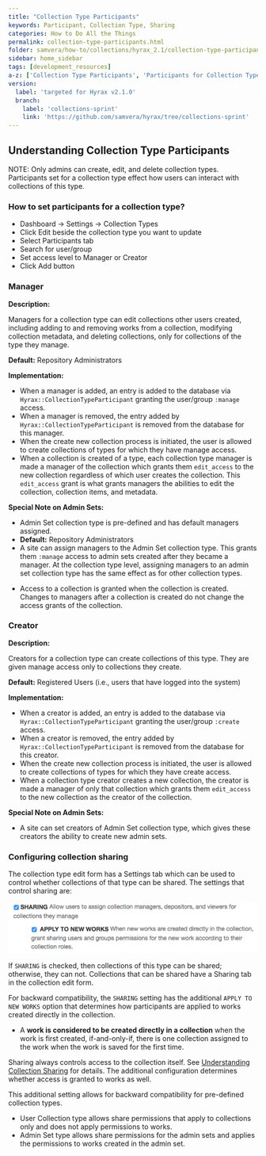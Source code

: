 ```yaml
---
title: "Collection Type Participants"
keywords: Participant, Collection Type, Sharing
categories: How to Do All the Things
permalink: collection-type-participants.html
folder: samvera/how-to/collections/hyrax_2.1/collection-type-participants.md
sidebar: home_sidebar
tags: [development_resources]
a-z: ['Collection Type Participants', 'Participants for Collection Types']
version:
  label: 'targeted for Hyrax v2.1.0'
  branch:
    label: 'collections-sprint'
    link: 'https://github.com/samvera/hyrax/tree/collections-sprint'
---
```


## Understanding Collection Type Participants

NOTE: Only admins can create, edit, and delete collection types.  Participants set for a collection type effect how users can interact with collections of this type.

### How to set participants for a collection type?

* Dashboard -> Settings -> Collection Types
* Click Edit beside the collection type you want to update
* Select Participants tab
* Search for user/group
* Set access level to Manager or Creator
* Click Add button

### Manager

**Description:** 

Managers for a collection type can edit collections other users created, including adding to and removing works from a collection, modifying collection metadata, and deleting collections, only for collections of the type they manage.

**Default:**  Repository Administrators

**Implementation:**

* When a manager is added, an entry is added to the database via `Hyrax::CollectionTypeParticipant` granting the user/group `:manage` access.
* When a manager is removed, the entry added by `Hyrax::CollectionTypeParticipant` is removed from the database for this manager.
* When the create new collection process is initiated, the user is allowed to create collections of types for which they have manage access.
* When a collection is created of a type, each collection type manager is made a manager of the collection which grants them `edit_access` to the new collection regardless of which user creates the collection.  This `edit_access` grant is what grants managers the abilities to edit the collection, collection items, and metadata.
  
**Special Note on Admin Sets:**
* Admin Set collection type is pre-defined and has default managers assigned.
* **Default:**  Repository Administrators
* A site can assign managers to the Admin Set collection type.  This grants them `:manage` access to admin sets created after they became a manager.  At the collection type level, assigning managers to an admin set collection type has the same effect as for other collection types.

<ul class='warning'><li>Access to a collection is granted when the collection is created.  Changes to managers after a collection is created do not change the access grants of the collection.</li></ul>

### Creator

**Description:** 

Creators for a collection type can create collections of this type.  They are given manage access only to collections they create.

**Default:**  Registered Users (i.e., users that have logged into the system)

**Implementation:**

* When a creator is added, an entry is added to the database via `Hyrax::CollectionTypeParticipant` granting the user/group `:create` access.
* When a creator is removed, the entry added by `Hyrax::CollectionTypeParticipant` is removed from the database for this creator.
* When the create new collection process is initiated, the user is allowed to create collections of types for which they have create access.
* When a collection type creator creates a new collection, the creator is made a manager of only that collection which grants them `edit_access` to the new collection as the creator of the collection.

**Special Note on Admin Sets:**
* A site can set creators of Admin Set collection type, which gives these creators the ability to create new admin sets.

### Configuring collection sharing

The collection type edit form has a Settings tab which can be used to control whether collections of that type can be shared. The settings that control sharing are:

![-- SHARING and APPLY TO NEW WORKS settings](images\screenshots\collection-types-sharing-settings.png)

If `SHARING` is checked, then collections of this type can be shared; otherwise, they can not.  Collections that can be shared have a Sharing tab in the collection edit form.

For backward compatibility, the `SHARING` setting has the additional `APPLY TO NEW WORKS` option that determines how participants are applied to works created directly in the collection.  

<ul class='info'><li>A <b>work is considered to be created directly in a collection</b> when the work is first created, if-and-only-if, there is one collection assigned to the work when the work is saved for the first time.</li></ul>

Sharing always controls access to the collection itself.  See [Understanding Collection Sharing](collection-sharing.html#understanding-collection-sharing) for details.  The additional configuration determines whether access is granted to works as well.


This additional setting allows for backward compatibility for pre-defined collection types.

* User Collection type allows share permissions that apply to collections only and does not apply permissions to works.
* Admin Set type allows share permissions for the admin sets and applies the permissions to works created in the admin set.
